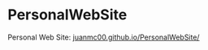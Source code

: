 # PersonalWebSite
Personal Web Site: [juanmc00.github.io/PersonalWebSite/](https://juanmc00.github.io/PersonalWebSite/)
